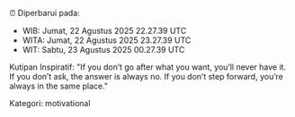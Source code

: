 ⏰ Diperbarui pada:
- WIB: Jumat, 22 Agustus 2025 22.27.39 UTC
- WITA: Jumat, 22 Agustus 2025 23.27.39 UTC
- WIT: Sabtu, 23 Agustus 2025 00.27.39 UTC

Kutipan Inspiratif:
"If you don’t go after what you want, you’ll never have it. If you don’t ask, the answer is always no. If you don’t step forward, you’re always in the same place."


Kategori: motivational

